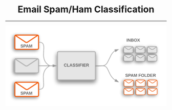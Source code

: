 <center>
   
# Email Spam/Ham Classification 
---------
</center>
<img src="https://raw.githubusercontent.com/deepankarkotnala/Email-Spam-Ham-Classifier-NLP/master/images/email_spam_ham.png"  width="900" align="left"/>
